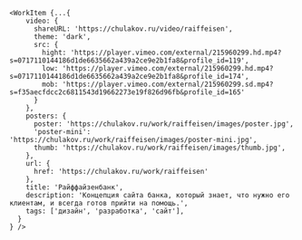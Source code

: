 	<WorkItem {...{
	    video: {
	      shareURL: 'https://chulakov.ru/video/raiffeisen',
	      theme: 'dark',
	      src: {
	        hight: 'https://player.vimeo.com/external/215960299.hd.mp4?s=0717110144186d1de6635662a439a2ce9e2b1fa8&profile_id=119',
	        low: 'https://player.vimeo.com/external/215960299.hd.mp4?s=0717110144186d1de6635662a439a2ce9e2b1fa8&profile_id=174',
	        mob: 'https://player.vimeo.com/external/215960299.sd.mp4?s=f35aecfdcc2c6811543d19662273e19f826d96fb&profile_id=165'
	      }
	    },
	    posters: {
	      poster: 'https://chulakov.ru/work/raiffeisen/images/poster.jpg',
	      'poster-mini': 'https://chulakov.ru/work/raiffeisen/images/poster-mini.jpg',
	      thumb: 'https://chulakov.ru/work/raiffeisen/images/thumb.jpg',
	    },
	    url: {
	      href: 'https://chulakov.ru/work/raiffeisen'
	    },
	    title: 'Райффайзенбанк',
	    description: 'Концепция сайта банка, который знает, что нужно его клиентам, и всегда готов прийти на помощь.',
	    tags: ['дизайн', 'разработка', 'сайт'],
	  }
	} />